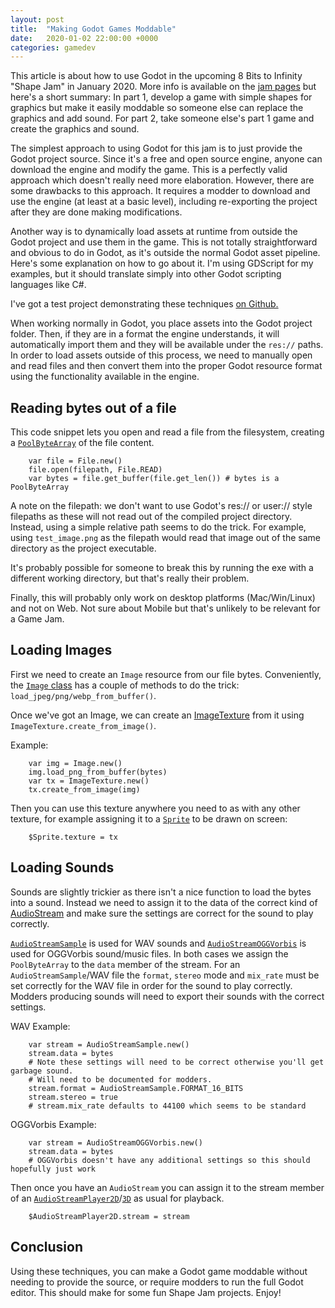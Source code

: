 ```yaml
---
layout: post
title:  "Making Godot Games Moddable"
date:   2020-01-02 22:00:00 +0000
categories: gamedev
---
```


This article is about how to use Godot in the upcoming 8 Bits to Infinity "Shape Jam" in January 2020. More info is available on the [jam pages](https://itch.io/jam/shape-jam-ii-part-1) but here's a short summary: In part 1, develop a game with simple shapes for graphics but make it easily moddable so someone else can replace the graphics and add sound. For part 2, take someone else's part 1 game and create the graphics and sound.

The simplest approach to using Godot for this jam is to just provide the Godot project source. Since it's a free and open source engine, anyone can download the engine and modify the game. This is a perfectly valid approach which doesn't really need more elaboration. However, there are some drawbacks to this approach. It requires a modder to download and use the engine (at least at a basic level), including re-exporting the project after they are done making modifications.

Another way is to dynamically load assets at runtime from outside the Godot project and use them in the game. This is not totally straightforward and obvious to do in Godot, as it's outside the normal Godot asset pipeline. Here's some explanation on how to go about it. I'm using GDScript for my examples, but it should translate simply into other Godot scripting languages like C#.

I've got a test project demonstrating these techniques [on Github.](https://github.com/m-r-hunt/godot_modding_test_project)

When working normally in Godot, you place assets into the Godot project folder. Then, if they are in a format the engine understands, it will automatically import them and they will be available under the `res://` paths. In order to load assets outside of this process, we need to manually open and read files and then convert them into the proper Godot resource format using the functionality available in the engine.

## Reading bytes out of a file

This code snippet lets you open and read a file from the filesystem, creating a [`PoolByteArray`](https://docs.godotengine.org/en/3.1/classes/class_poolbytearray.html) of the file content.

```gdscript
    var file = File.new()
    file.open(filepath, File.READ)
    var bytes = file.get_buffer(file.get_len()) # bytes is a PoolByteArray
```

A note on the filepath: we don't want to use Godot's res:// or user:// style filepaths as these will not read out of the compiled project directory. Instead, using a simple relative path seems to do the trick. For example, using `test_image.png` as the filepath would read that image out of the same directory as the project executable.

It's probably possible for someone to break this by running the exe with a different working directory, but that's really their problem.

Finally, this will probably only work on desktop platforms (Mac/Win/Linux) and not on Web. Not sure about Mobile but that's unlikely to be relevant for a Game Jam.

## Loading Images

First we need to create an `Image` resource from our file bytes. Conveniently, the [`Image` class](https://docs.godotengine.org/en/3.1/classes/class_image.html) has a couple of methods to do the trick: `load_jpeg/png/webp_from_buffer()`.

Once we've got an Image, we can create an [ImageTexture](https://docs.godotengine.org/en/3.1/classes/class_imagetexture.html) from it using `ImageTexture.create_from_image()`.

Example:

```gdscript
    var img = Image.new()
    img.load_png_from_buffer(bytes)
    var tx = ImageTexture.new()
    tx.create_from_image(img)
```

Then you can use this texture anywhere you need to as with any other texture, for example assigning it to a [`Sprite`](https://docs.godotengine.org/en/3.1/classes/class_sprite.html) to be drawn on screen:

```gdscript
    $Sprite.texture = tx
```

## Loading Sounds

Sounds are slightly trickier as there isn't a nice function to load the bytes into a sound. Instead we need to assign it to the data of the correct kind of [AudioStream](https://docs.godotengine.org/en/3.1/classes/class_audiostream.html) and make sure the settings are correct for the sound to play correctly.

[`AudioStreamSample`](https://docs.godotengine.org/en/3.1/classes/class_audiostreamsample.html) is used for WAV sounds and [`AudioStreamOGGVorbis`](https://docs.godotengine.org/en/3.1/classes/class_audiostreamoggvorbis.html) is used for OGGVorbis sound/music files. In both cases we assign the `PoolByteArray` to the `data` member of the stream. For an `AudioStreamSample`/WAV file the `format`, `stereo` mode and `mix_rate` must be set correctly for the WAV file in order for the sound to play correctly. Modders producing sounds will need to export their sounds with the correct settings.

WAV Example:

```gdscript
    var stream = AudioStreamSample.new()
    stream.data = bytes
    # Note these settings will need to be correct otherwise you'll get garbage sound.
    # Will need to be documented for modders.
    stream.format = AudioStreamSample.FORMAT_16_BITS
    stream.stereo = true
    # stream.mix_rate defaults to 44100 which seems to be standard
```

OGGVorbis Example:

```gdscript
    var stream = AudioStreamOGGVorbis.new()
    stream.data = bytes
    # OGGVorbis doesn't have any additional settings so this should hopefully just work
```

Then once you have an `AudioStream` you can assign it to the stream member of an [`AudioStreamPlayer2D`](https://docs.godotengine.org/en/3.1/classes/class_audiostreamplayer2d.html)/[`3D`](https://docs.godotengine.org/en/3.1/classes/class_audiostreamplayer3d.html) as usual for playback.

```gdscript
    $AudioStreamPlayer2D.stream = stream
```

## Conclusion

Using these techniques, you can make a Godot game moddable without needing to provide the source, or require modders to run the full Godot editor. This should make for some fun Shape Jam projects. Enjoy!
